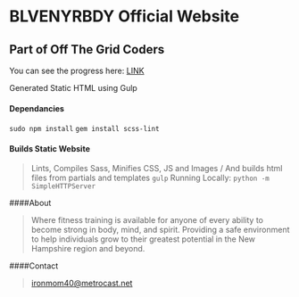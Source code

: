 # BLVENYRBDY Official Website
## Part of Off The Grid Coders

You can see the progress here: [LINK](http://offthegridcoders.github.io/blvenyrbdy/dist/)

Generated Static HTML using Gulp

#### Dependancies
`sudo npm install`
`gem install scss-lint`

#### Builds Static Website
>Lints, Compiles Sass, Minifies CSS, JS and Images / And builds html files from partials and templates
`gulp`
>Running Locally:
`python -m SimpleHTTPServer`


####About

>Where fitness training is available for anyone of every ability to become strong in body, mind, and spirit. Providing a safe environment to help individuals grow to their greatest potential in the New Hampshire region and beyond.

####Contact

>ironmom40@metrocast.net

